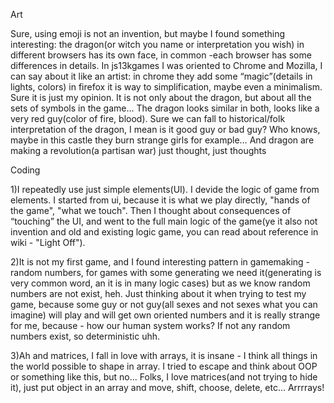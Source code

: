 Art

Sure, using emoji is not an invention, but maybe I found something interesting: the dragon(or witch you name or interpretation you wish) in different browsers has its own face, in common -each browser has some differences in details. In js13kgames I was oriented to Chrome and Mozilla, I can say about it like an artist: in chrome they add some “magic”(details in lights, colors) in firefox it is way to simplification, maybe even a minimalism. Sure it is just my opinion. It is not only about the dragon, but about all the sets of symbols in the game… The dragon looks similar in both, looks like a very red guy(color of fire, blood).
Sure we can fall to historical/folk interpretation of the dragon, I mean is it good guy or bad guy? Who knows, maybe in this castle they burn strange girls for example… And dragon are making a revolution(a partisan war) just thought, just thoughts

Coding

1)I repeatedly use just simple elements(UI). I devide the logic of game from elements. 
I started from ui, because it is what we play directly, "hands of the game", "what we touch". Then I thought about consequences of “touching” the UI, and went to the full main logic of the game(ye it also not invention and old and existing logic game, you can read about reference in wiki - "Light Off").

2)It is not my first game, and I found interesting pattern in gamemaking - random numbers, for games with some generating we need it(generating is very common word, an it is in many logic cases) but as we know random numbers are not exist, heh. Just thinking about it when trying to test my game, because some guy or not guy(all sexes and not sexes what you can imagine) will play and will get own oriented numbers and it is really strange for me, because - how our human system works? If not any random numbers exist, so deterministic uhh.

3)Ah and matrices, I fall in love with arrays, it is insane - I think all things in the world possible to shape in array. I tried to escape and think about OOP or something like this, but no… Folks, I love matrices(and not trying to hide it), just put object in an array and move, shift, choose, delete, etc… Arrrrays!

